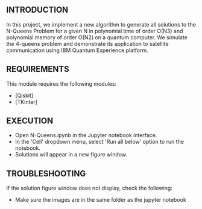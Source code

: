 INTRODUCTION
------------

In this project, we implement a new algorithm to generate all solutions to the N-Queens Problem for a given N in polynomial time of order O(N3) and polynomial memory of order O(N2) on a quantum computer. We simulate the 4-queens problem and demonstrate its application to satellite communication using IBM Quantum Experience platform.

REQUIREMENTS
------------

This module requires the following modules:

 * [Qiskit]
 * [TKinter]

EXECUTION
------------

 * Open N-Queens.ipynb in the Jupyter notebook interface.
 * In the 'Cell' dropdown menu, select 'Run all below' option to run the notebook.
 * Solutions will appear in a new figure window.

TROUBLESHOOTING
---------------

If the solution figure window does not display, check the following:

 * Make sure the images are in the same folder as the jupyter notebook
